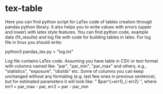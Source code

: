# tex-table
Here you can find python script for LaTex code of tables creation through pandas python library. It also helps you to write values with errors (upper and lower) with latex style features. You can find python code, example data (fit_results) and log file with code for building tables in latex. For log file in linux you should write:

python3 pandas_tex.py > "log.txt"

Log file contains LaTex code. Assuming you have table in CSV or text format with columns named like: "par", "par_min", "par_max" and others, e.g., "statistics", "exposure", "obsIds" etc. Some of columns you can keep unchanged without any formating (e.g. last few ones in previous sentence), but for estimated parameters it will look like: " $par^{+err1}_{-err2} ", where err1 = par_max - par, err2 = par - par_min

